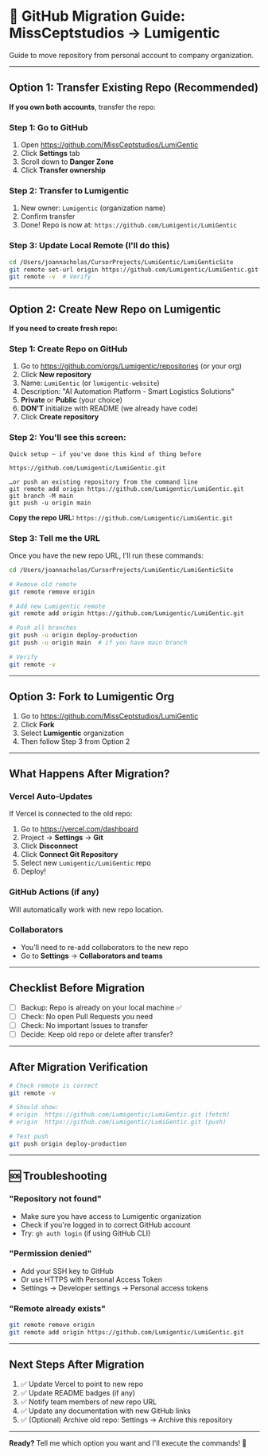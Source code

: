 # 🔄 GitHub Migration Guide: MissCeptstudios → Lumigentic

Guide to move repository from personal account to company organization.

---

## Option 1: Transfer Existing Repo (Recommended)

**If you own both accounts**, transfer the repo:

### Step 1: Go to GitHub
1. Open https://github.com/MissCeptstudios/LumiGentic
2. Click **Settings** tab
3. Scroll down to **Danger Zone**
4. Click **Transfer ownership**

### Step 2: Transfer to Lumigentic
1. New owner: `Lumigentic` (organization name)
2. Confirm transfer
3. Done! Repo is now at: `https://github.com/Lumigentic/LumiGentic`

### Step 3: Update Local Remote (I'll do this)
```bash
cd /Users/joannacholas/CursorProjects/LumiGentic/LumiGenticSite
git remote set-url origin https://github.com/Lumigentic/LumiGentic.git
git remote -v  # Verify
```

---

## Option 2: Create New Repo on Lumigentic

**If you need to create fresh repo:**

### Step 1: Create Repo on GitHub
1. Go to https://github.com/orgs/Lumigentic/repositories (or your org)
2. Click **New repository**
3. Name: `LumiGentic` (or `lumigentic-website`)
4. Description: "AI Automation Platform - Smart Logistics Solutions"
5. **Private** or **Public** (your choice)
6. **DON'T** initialize with README (we already have code)
7. Click **Create repository**

### Step 2: You'll see this screen:
```
Quick setup — if you've done this kind of thing before

https://github.com/Lumigentic/LumiGentic.git

…or push an existing repository from the command line
git remote add origin https://github.com/Lumigentic/LumiGentic.git
git branch -M main
git push -u origin main
```

**Copy the repo URL:** `https://github.com/Lumigentic/LumiGentic.git`

### Step 3: Tell me the URL
Once you have the new repo URL, I'll run these commands:

```bash
cd /Users/joannacholas/CursorProjects/LumiGentic/LumiGenticSite

# Remove old remote
git remote remove origin

# Add new Lumigentic remote
git remote add origin https://github.com/Lumigentic/LumiGentic.git

# Push all branches
git push -u origin deploy-production
git push -u origin main  # if you have main branch

# Verify
git remote -v
```

---

## Option 3: Fork to Lumigentic Org

1. Go to https://github.com/MissCeptstudios/LumiGentic
2. Click **Fork**
3. Select **Lumigentic** organization
4. Then follow Step 3 from Option 2

---

## What Happens After Migration?

### Vercel Auto-Updates
If Vercel is connected to the old repo:
1. Go to https://vercel.com/dashboard
2. Project → **Settings** → **Git**
3. Click **Disconnect**
4. Click **Connect Git Repository**
5. Select new `Lumigentic/LumiGentic` repo
6. Deploy!

### GitHub Actions (if any)
Will automatically work with new repo location.

### Collaborators
- You'll need to re-add collaborators to the new repo
- Go to **Settings** → **Collaborators and teams**

---

## Checklist Before Migration

- [ ] Backup: Repo is already on your local machine ✅
- [ ] Check: No open Pull Requests you need
- [ ] Check: No important Issues to transfer
- [ ] Decide: Keep old repo or delete after transfer?

---

## After Migration Verification

```bash
# Check remote is correct
git remote -v

# Should show:
# origin  https://github.com/Lumigentic/LumiGentic.git (fetch)
# origin  https://github.com/Lumigentic/LumiGentic.git (push)

# Test push
git push origin deploy-production
```

---

## 🆘 Troubleshooting

### "Repository not found"
- Make sure you have access to Lumigentic organization
- Check if you're logged in to correct GitHub account
- Try: `gh auth login` (if using GitHub CLI)

### "Permission denied"
- Add your SSH key to GitHub
- Or use HTTPS with Personal Access Token
- Settings → Developer settings → Personal access tokens

### "Remote already exists"
```bash
git remote remove origin
git remote add origin https://github.com/Lumigentic/LumiGentic.git
```

---

## Next Steps After Migration

1. ✅ Update Vercel to point to new repo
2. ✅ Update README badges (if any)
3. ✅ Notify team members of new repo URL
4. ✅ Update any documentation with new GitHub links
5. ✅ (Optional) Archive old repo: Settings → Archive this repository

---

**Ready?** Tell me which option you want and I'll execute the commands! 🚀
